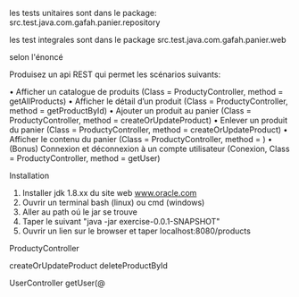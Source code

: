 les tests unitaires sont dans le package: src.test.java.com.gafah.panier.repository

les test integrales sont dans le package src.test.java.com.gafah.panier.web

selon l'énoncé

Produisez un api REST qui permet les scénarios suivants:

• Afficher un catalogue de produits (Class = ProductyController, method = getAllProducts)
• Afficher le détail d’un produit    (Class = ProductyController, method = getProductById)
• Ajouter un produit au panier       (Class = ProductyController, method = createOrUpdateProduct)
• Enlever un produit du panier      (Class = ProductyController, method = createOrUpdateProduct)
• Afficher le contenu du panier      (Class = ProductyController, method = )
• (Bonus) Connexion et déconnexion à un compte utilisateur  (Conexion, Class = ProductyController,  method = getUser)


Installation
1) Installer jdk 1.8.xx du site web www.oracle.com
2) Ouvrir un terminal  bash (linux) ou cmd (windows)
3) Aller au path oú le jar se trouve 
3) Taper le suivant "java -jar exercise-0.0.1-SNAPSHOT"
3) Ouvrir un lien sur le browser et taper localhost:8080/products

ProductyController
 
 
 createOrUpdateProduct
 deleteProductById
 
 
  UserController 
getUser(@
	